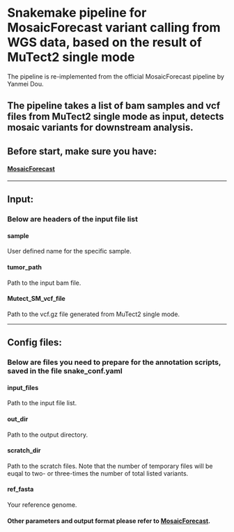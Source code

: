 # Snakemake pipeline for MosaicForecast variant calling from WGS data, based on the result of MuTect2 single mode

The pipeline is re-implemented from the official MosaicForecast pipeline by Yanmei Dou.

The pipeline takes a list of bam samples and vcf files from MuTect2 single mode as input, detects mosaic variants for downstream analysis.
----------------------------

## Before start, make sure you have:
#### [MosaicForecast](https://github.com/parklab/MosaicForecast)

----------------------------

## Input:
### Below are headers of the input file list
#### sample
User defined name for the specific sample.
#### tumor_path
Path to the input bam file.
#### Mutect_SM_vcf_file
Path to the vcf.gz file generated from MuTect2 single mode.

----------------------------

## Config files:
### Below are files you need to prepare for the annotation scripts, saved in the file snake_conf.yaml
#### input_files
Path to the input file list.
#### out_dir
Path to the output directory.
#### scratch_dir
Path to the scratch files. Note that the number of temporary files will be euqal to two- or three-times the number of total listed variants.
#### ref_fasta
Your reference genome.
#### Other parameters and output format please refer to [MosaicForecast](https://github.com/parklab/MosaicForecast).

